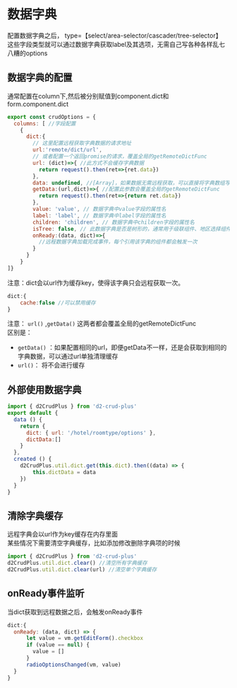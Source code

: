 
# 数据字典

配置数据字典之后， type=【select/area-selector/cascader/tree-selector】
这些字段类型就可以通过数据字典获取label及其选项，无需自己写各种各样乱七八糟的options

## 数据字典的配置   
通常配置在column下,然后被分别赋值到component.dict和form.component.dict
```javascript
export const crudOptions = {
  columns: [ //字段配置
    {
      dict:{
        // 这里配置远程获取字典数据的请求地址
        url:'remote/dict/url', 
        // 或者配置一个返回promise的请求，覆盖全局的getRemoteDictFunc
        url: (dict)=>{ //此方式不会缓存字典数据
          return request().then(ret=>{ret.data})
        }, 
        data: undefined, //[Array]，如果数据无需远程获取，可以直接将字典数组写在这里
        getData:(url,dict)=>{ //配置此参数会覆盖全局的getRemoteDictFunc
          return request().then(ret=>{return ret.data})
        },
        value: 'value', // 数据字典中value字段的属性名
        label: 'label', // 数据字典中label字段的属性名
        children: 'children', // 数据字典中children字段的属性名
        isTree: false, // 此数据字典是否是树形的，通常用于级联组件、地区选择组件等处
        onReady:(data, dict)=>{
          //远程数据字典加载完成事件，每个引用该字典的组件都会触发一次
        }   
      }   
    }
]}
```
注意：dict会以url作为缓存key，使得该字典只会远程获取一次。
```js
dict:{
    cache:false //可以禁用缓存
}
```
    
注意： `url()` ,`getData()` 这两者都会覆盖全局的getRemoteDictFunc   
区别是：
* `getData()` ：如果配置相同的url，即便getData不一样，还是会获取到相同的字典数据，可以通过url单独清理缓存   
* `url()`： 将不会进行缓存


## 外部使用数据字典
```javascript
import { d2CrudPlus } from 'd2-crud-plus'
export default {
  data () {
    return {
      dict: { url: '/hotel/roomtype/options' },
      dictData:[]
    }
  },
  created () {
    d2CrudPlus.util.dict.get(this.dict).then((data) => {
        this.dictData = data
    })
  }
}
```
## 清除字典缓存   
远程字典会以url作为key缓存在内存里面  
某些情况下需要清空字典缓存，比如添加修改删除字典项的时候
```javascript
import { d2CrudPlus } from 'd2-crud-plus'
d2CrudPlus.util.dict.clear() //清空所有字典缓存
d2CrudPlus.util.dict.clear(url) //清空单个字典缓存
```

## onReady事件监听
当dict获取到远程数据之后，会触发onReady事件
```js
dict:{
  onReady: (data, dict) => {
      let value = vm.getEditForm().checkbox
      if (value == null) {
        value = []
      }
      radioOptionsChanged(vm, value)
  }
}
``` 
